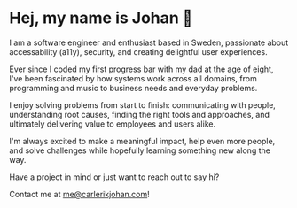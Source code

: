 # Hej, my name is Johan 👋

 I am a software engineer and enthusiast based in Sweden, passionate about accessability (a11y), security, and creating delightful user experiences.

Ever since I coded my first progress bar with my dad at the age of eight, I've been fascinated by how systems work across all domains, from programming and music to business needs and everyday problems.

I enjoy solving problems from start to finish: communicating with people, understanding root causes, finding the right tools and approaches, and ultimately delivering value to employees and users alike.

I'm always excited to make a meaningful impact, help even more people, and solve challenges while hopefully learning something new along the way.

Have a project in mind or just want to reach out to say hi?

Contact me at [me@carlerikjohan.com](mailto:hello@carlerikjohan.com)!
